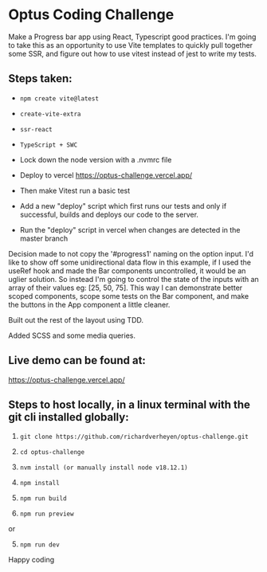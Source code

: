 # Optus Coding Challenge

Make a Progress bar app using React, Typescript good practices.
I'm going to take this as an opportunity to use Vite templates to quickly pull together some SSR, and figure out how to use vitest instead of jest to write my tests.

## Steps taken:

- `npm create vite@latest`
- `create-vite-extra`
- `ssr-react`
- `TypeScript + SWC`

- Lock down the node version with a .nvmrc file
- Deploy to vercel https://optus-challenge.vercel.app/
- Then make Vitest run a basic test
- Add a new "deploy" script which first runs our tests and only if successful, builds and deploys our code to the server.
- Run the "deploy" script in vercel when changes are detected in the master branch

Decision made to not copy the '#progress1' naming on the option input. I'd like to show off some unidirectional data flow in this example, if I used the useRef hook and made the Bar components uncontrolled, it would be an uglier solution. So instead I'm going to control the state of the inputs with an array of their values eg: [25, 50, 75]. This way I can demonstrate better scoped components, scope some tests on the Bar component, and make the buttons in the App component a little cleaner.

Built out the rest of the layout using TDD.

Added SCSS and some media queries.

## Live demo can be found at:
https://optus-challenge.vercel.app/

## Steps to host locally, in a linux terminal with the git cli installed globally:
1. `git clone https://github.com/richardverheyen/optus-challenge.git`
2. `cd optus-challenge`
3. `nvm install (or manually install node v18.12.1)`
4. `npm install`

5. `npm run build`
6. `npm run preview`

or

5. `npm run dev`

Happy coding